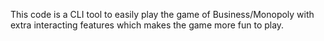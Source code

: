 This code is a CLI tool to easily play the game of Business/Monopoly with extra interacting features which makes the game more fun to play.